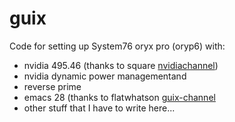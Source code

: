 # guix

Code for setting up System76 oryx pro (oryp6) with:
- nvidia 495.46 (thanks to square [nvidiachannel](https://gitlab.com/squarerectangle/nvidiachannel))
- nvidia dynamic power managementand  
- reverse prime 
- emacs 28 (thanks to flatwhatson [guix-channel](https://github.com/flatwhatson/guix-channel)
- other stuff that I have to write here...

